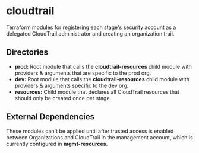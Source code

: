 # cloudtrail

Terraform modules for registering each stage's security account as a delegated CloudTrail administrator and creating an organization trail.

## Directories

- **prod:** Root module that calls the **cloudtrail-resources** child module with providers & arguments that are specific to the prod org.
- **dev:** Root module that calls the **cloudtrail-resources** child module with providers & arguments specific to the dev org.
- **resources:** Child module that declares all CloudTrail resources that should only be created once per stage.

## External Dependencies

These modules can't be applied until after trusted access is enabled between Organizations and CloudTrail in the management account, which is currently configured in **mgmt-resources**.
